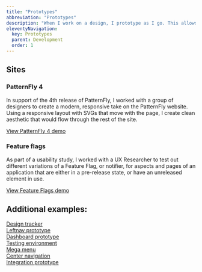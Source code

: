 ```yaml
---
title: "Prototypes"
abbreviation: "Prototypes"
description: "When I work on a design, I prototype as I go. This allows me to see what I'm doing in a working environment, while keeping expectations realistic."
eleventyNavigation:
  key: Prototypes
  parent: Development
  order: 1
---
```


<div class="container-xxl mb-2 py-2 px-md-5">
  <div class="row px-3">
    <div class="col-12">
      <h2>
        Sites
      </h2>
    </div>
  </div>
  <div class="row px-3">
    <div class="col-12 align-content-start">
      <h3>PatternFly 4</h3>
      <p class="text-body-secondary">In support of the 4th release of PatternFly, I worked with a group of designers to create a modern, responsive take on the PatternFly website. Using a responsive layout with SVGs that move with the page, I create clean aesthetic that would flow through the rest of the site.</p>
      <a class="btn btn-outline-secondary" role="button" href="https://pf4testbench.netlify.app" target="top" alt="Click to view the PatternFly 4 demo site">
        View PatternFly 4 demo
      </a>
    </div>
    <div class="col-12 align-content-start">
      <h3>Feature flags</h3>
      <p class="text-body-secondary">As part of a usability study, I worked with a UX Researcher to test out different variations of a Feature Flag, or notifier, for aspects and pages of an application that are either in a pre-release state, or have an unreleased element in use.</p>
      <a class="btn btn-outline-secondary" role="button" href="https://www.adamjolicoeur.com/feature-flag-prototype/" target="top" alt="Click to view the Feature Flags demo site">
        View Feature Flags demo
      </a>
    </div>
  </div>
</div>
<div class="container-xxl mb-2 py-2 px-md-5">
  <div class="row px-3">
    <div class="col-12">
      <h2>Additional examples:</h2>
    </div>
  </div>
  <div class="row px-3">
    <div class="col">
      <a href="https://www.adamjolicoeur.com/design-tracker-template/" target="top">Design tracker <i class="fa-sharp fa-solid fa-arrow-up-right-from-square"></i></a>
    <div class="col">
      <a href="https://www.adamjolicoeur.com/leftnav-prototype/" target="top">Leftnav prototype <i class="fa-sharp fa-solid fa-arrow-up-right-from-square"></i></a>
    </div>
    <div class="col">
      <a href="https://www.adamjolicoeur.com/DashboardPrototype/" target="top">Dashboard prototype <i class="fa-sharp fa-solid fa-arrow-up-right-from-square"></i></a>
    </div>
    <div class="col">
      <a href="https://www.adamjolicoeur.com/testing_environment/index.html" target="top">Testing environment <i class="fa-sharp fa-solid fa-arrow-up-right-from-square"></i></a>
    </div>
    <div class="col">
      <a href="https://www.adamjolicoeur.com/megamenu/" target="top">Mega menu <i class="fa-sharp fa-solid fa-arrow-up-right-from-square"></i></a>
    </div>
    <div class="col">
      <a href="https://www.adamjolicoeur.com/centernav/" target="top">Center navigation <i class="fa-sharp fa-solid fa-arrow-up-right-from-square"></i></a>
    </div>
    <div class="col">
      <a href="https://www.adamjolicoeur.com/integration-prototype/index.html" target="top">Integration prototype <i class="fa-sharp fa-solid fa-arrow-up-right-from-square"></i></a>
    </div>
  </div>
</div>
